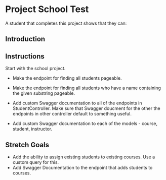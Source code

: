 # Project School Test

A student that completes this project shows that they can:

## Introduction

## Instructions

Start with the school project.

* Make the endpoint for finding all students pageable.

* Make the endpoint for finding all students who have a name containing the given substring pageable.

* Add custom Swagger documentation to all of the endpoints in StudentController. Make sure that Swagger doucment for the other the endpoints in other controller default to something useful. 

* Add custom Swagger documentation to each of the models - course, student, instructor.

## Stretch Goals

* Add the ability to assign existing students to existing courses. Use a custom query for this.
* Add Swagger Documentation to the endpoint that adds students to courses.
